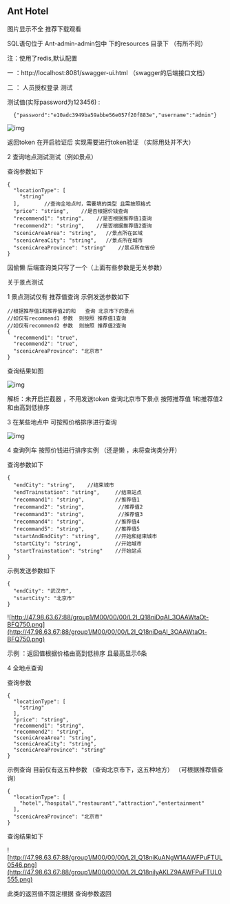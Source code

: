 ## Ant Hotel

图片显示不全 推荐下载观看

SQL语句位于 Ant-admin-admin包中 下的resources  目录下 （有所不同）

注：使用了redis,默认配置

一   ：http://localhost:8081/swagger-ui.html  （swagger的后端接口文档）



二 ： 人员授权登录 测试

 测试值(实际password为123456)  :   

```
  {"password":"e10adc3949ba59abbe56e057f20f883e","username":"admin"}
```

![img](http://47.98.63.67:88/group1/M00/00/00/L2I_Q18nhhiAFlyWAARvv_qMZxY134.png)

返回token   在开启验证后   实现需要进行token验证   （实际用处并不大）



2 查询地点测试测试（例如景点）

查询参数如下

```
{
  "locationType": [
    "string"
  ],		//查询全地点时，需要填的类型 且需按照格式
  "price": "string",    //是否根据价钱查询
  "recommend1": "string",    //是否根据推荐值1查询
  "recommend2": "string", 	 //是否根据推荐值2查询
  "scenicAreaArea": "string",   //景点所在区域
  "scenicAreaCity": "string",	//景点所在城市
  "scenicAreaProvince": "string"	//景点所在省份
}
```

因偷懒  后端查询类只写了一个（上面有些参数是无关参数）

关于景点测试

1 景点测试仅有   推荐值查询   示例发送参数如下

```
//根据推荐值1和推荐值2的和   查询 北京市下的景点
//如仅有recommend1 参数  则按照 推荐值1查询
//如仅有recommend2 参数  则按照 推荐值2查询
{
  "recommend1": "true",   
  "recommend2": "true",
  "scenicAreaProvince": "北京市"
}
```

查询结果如图

![img](http://47.98.63.67:88/group1/M00/00/00/L2I_Q18nhrOAanPPAATdyk5drm8280.png)

 解析：未开启拦截器 ，不用发送token    查询北京市下景点    按照推荐值 1和推荐值2和由高到低排序

3  在某些地点中 可按照价格排序进行查询

![img](http://47.98.63.67:88/group1/M00/00/00/L2I_Q18nht2AdJU8AACmnQVJlmg888.png)

4  查询列车 按照价钱进行排序实例   （还是懒 ，未将查询类分开）

查询参数如下

```
{
  "endCity": "string",    //结束城市
  "endTrainstation": "string",     //结束站点
  "recommand1": "string",          //推荐值1
  "recommand2": "string",		    //推荐值2
  "recommand3": "string",           //推荐值3
  "recommand4": "string",          //推荐值4
  "recommand5": "string",          //推荐值5
  "startAndEndCity": "string",     //开始和结束城市
  "startCity": "string",           //开始城市
  "startTrainstation": "string"    //开始站点
}
```

示例发送参数如下

```
{
  "endCity": "武汉市",
  "startCity": "北京市"
}
```

![http://47.98.63.67:88/group1/M00/00/00/L2I_Q18niDqAI_3OAAWtaOt-BFQ750.png](http://47.98.63.67:88/group1/M00/00/00/L2I_Q18niDqAI_3OAAWtaOt-BFQ750.png)

示例  ：返回值根据价格由高到低排序  且最高显示6条   

4 全地点查询

查询参数

```
{
  "locationType": [
    "string"
  ],
  "price": "string",
  "recommend1": "string",
  "recommend2": "string",
  "scenicAreaArea": "string",
  "scenicAreaCity": "string",
  "scenicAreaProvince": "string"
}
```

示例查询  目前仅有这五种参数   （查询北京市下，这五种地方）  （可根据推荐值查询）

```
{
  "locationType": [
    "hotel","hospital","restaurant","attraction","entertainment"
  ],
  "scenicAreaProvince": "北京市"
}
```

查询结果如下

![http://47.98.63.67:88/group1/M00/00/00/L2I_Q18niKuANgW1AAWFPuFTUL0546.png](http://47.98.63.67:88/group1/M00/00/00/L2I_Q18nilyAKLZ9AAWFPuFTUL0555.png)

此类的返回值不固定根据  查询参数返回
